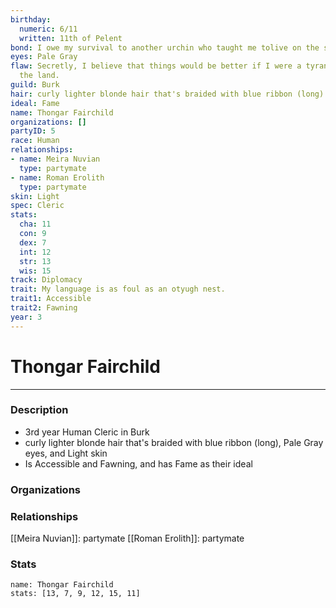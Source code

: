 ```yaml
---
birthday:
  numeric: 6/11
  written: 11th of Pelent
bond: I owe my survival to another urchin who taught me tolive on the streets.
eyes: Pale Gray
flaw: Secretly, I believe that things would be better if I were a tyrant lording over
  the land.
guild: Burk
hair: curly lighter blonde hair that's braided with blue ribbon (long)
ideal: Fame
name: Thongar Fairchild
organizations: []
partyID: 5
race: Human
relationships:
- name: Meira Nuvian
  type: partymate
- name: Roman Erolith
  type: partymate
skin: Light
spec: Cleric
stats:
  cha: 11
  con: 9
  dex: 7
  int: 12
  str: 13
  wis: 15
track: Diplomacy
trait: My language is as foul as an otyugh nest.
trait1: Accessible
trait2: Fawning
year: 3
---
```

# Thongar Fairchild
---
### Description
- 3rd year Human Cleric in Burk
- curly lighter blonde hair that's braided with blue ribbon (long), Pale Gray eyes, and Light skin
- Is Accessible and Fawning, and has Fame as their ideal

### Organizations
### Relationships
[[Meira Nuvian]]: partymate
[[Roman Erolith]]: partymate
### Stats
```statblock
name: Thongar Fairchild
stats: [13, 7, 9, 12, 15, 11]
```